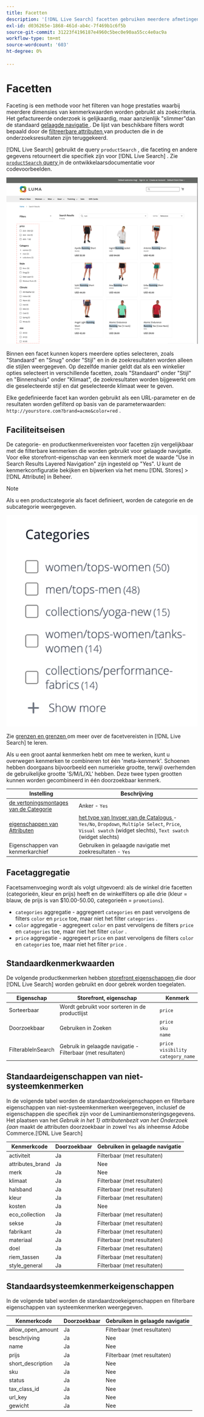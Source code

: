 ```yaml
---
title: Facetten
description: '[!DNL Live Search] facetten gebruiken meerdere afmetingen van kenmerkwaarden als zoekcriteria.'
exl-id: d036265e-1868-461d-ab4c-7f469b1c6f5b
source-git-commit: 31223f4196187e4960c5bec0e90aa55cc4e0ac9a
workflow-type: tm+mt
source-wordcount: '603'
ht-degree: 0%

---
```


# Facetten

Faceting is een methode voor het filteren van hoge prestaties waarbij meerdere dimensies van kenmerkwaarden worden gebruikt als zoekcriteria. Het gefactureerde onderzoek is gelijkaardig, maar aanzienlijk &quot;slimmer&quot;dan de standaard [ gelaagde navigatie ](https://experienceleague.adobe.com/docs/commerce-admin/catalog/catalog/navigation/navigation-layered.html). De lijst van beschikbare filters wordt bepaald door de [ filtreerbare attributen ](https://experienceleague.adobe.com/docs/commerce-admin/catalog/catalog/navigation/navigation-layered.html#filterable-attributes) van producten die in de onderzoeksresultaten zijn teruggekeerd.

[!DNL Live Search] gebruikt de query `productSearch` , die faceting en andere gegevens retourneert die specifiek zijn voor [!DNL Live Search] . Zie [`productSearch` query ](https://developer.adobe.com/commerce/webapi/graphql/schema/live-search/queries/product-search/) in de ontwikkelaarsdocumentatie voor codevoorbeelden.

![ Gefilterde onderzoeksresultaten ](assets/storefront-search-results-run.png)

Binnen een facet kunnen kopers meerdere opties selecteren, zoals &quot;Standaard&quot; en &quot;Snug&quot; onder &quot;Stijl&quot; en in de zoekresultaten worden alleen die stijlen weergegeven. Op dezelfde manier geldt dat als een winkelier opties selecteert in verschillende facetten, zoals &quot;Standaard&quot; onder &quot;Stijl&quot; en &quot;Binnenshuis&quot; onder &quot;Klimaat&quot;, de zoekresultaten worden bijgewerkt om die geselecteerde stijl en dat geselecteerde klimaat weer te geven.

Elke gedefinieerde facet kan worden gebruikt als een URL-parameter en de resultaten worden gefilterd op basis van de parameterwaarden: `http://yourstore.com?brand=acme&color=red` .

## Faciliteitseisen

De categorie- en productkenmerkvereisten voor facetten zijn vergelijkbaar met de filterbare kenmerken die worden gebruikt voor gelaagde navigatie. Voor elke storefront-eigenschap van een kenmerk moet de waarde &quot;Use in Search Results Layered Navigation&quot; zijn ingesteld op &quot;Yes&quot;. U kunt de kenmerkconfiguratie bekijken en bijwerken via het menu [!DNL Stores] > [!DNL Attribute] in Beheer.

>[!NOTE]
>
>Als u een productcategorie als facet definieert, worden de categorie en de subcategorie weergegeven.
>
>![ facet van de Categorie ](assets/facet-category.png)

Zie [ grenzen en grenzen ](./boundaries-limits.md#facets) om meer over de facetvereisten in [!DNL Live Search] te leren.

Als u een groot aantal kenmerken hebt om mee te werken, kunt u overwegen kenmerken te combineren tot één &#39;meta-kenmerk&#39;. Schoenen hebben doorgaans bijvoorbeeld een numerieke grootte, terwijl overhemden de gebruikelijke grootte &#39;S/M/L/XL&#39; hebben. Deze twee typen grootten kunnen worden gecombineerd in één doorzoekbaar kenmerk.

| Instelling | Beschrijving |
|--- |--- |
| [ de vertoningsmontages van de Categorie ](https://experienceleague.adobe.com/docs/commerce-admin/catalog/categories/create/categories-display-settings.html) | Anker - `Yes` |
| [ eigenschappen van Attributen ](https://experienceleague.adobe.com/docs/commerce-admin/catalog/product-attributes/create/attribute-product-create.html) | [ het type van Invoer van de Catalogus ](https://experienceleague.adobe.com/docs/commerce-admin/catalog/product-attributes/attributes-input-types.html) - `Yes/No`, `Dropdown`, `Multiple Select`, `Price`, `Visual swatch` (widget slechts), `Text swatch` (widget slechts) |
| Eigenschappen van kenmerkarchief | Gebruiken in gelaagde navigatie met zoekresultaten - `Yes` |

## Facetaggregatie

Facetsamenvoeging wordt als volgt uitgevoerd: als de winkel drie facetten (categorieën, kleur en prijs) heeft en de winkelfilters op alle drie (kleur = blauw, de prijs is van $10.00-50.00, categorieën = `promotions`).

* `categories` aggregatie - aggregeert `categories` en past vervolgens de filters `color` en `price` toe, maar niet het filter `categories` .
* `color` aggregatie - aggregeert `color` en past vervolgens de filters `price` en `categories` toe, maar niet het filter `color` .
* `price` aggregatie - aggregeert `price` en past vervolgens de filters `color` en `categories` toe, maar niet het filter `price` .

## Standaardkenmerkwaarden

De volgende productkenmerken hebben [ storefront eigenschappen ](https://experienceleague.adobe.com/docs/commerce-admin/catalog/product-attributes/product-attributes.html) die door [!DNL Live Search] worden gebruikt en door gebrek worden toegelaten.

| Eigenschap | Storefront, eigenschap | Kenmerk |
|---|---|---|
| Sorteerbaar | Wordt gebruikt voor sorteren in de productlijst | `price` |
| Doorzoekbaar | Gebruiken in Zoeken | `price` <br />`sku`<br />`name` |
| FilterableInSearch | Gebruik in gelaagde navigatie - Filterbaar (met resultaten) | `price`<br />`visibility`<br />`category_name` |

## Standaardeigenschappen van niet-systeemkenmerken

In de volgende tabel worden de standaardzoekeigenschappen en filterbare eigenschappen van niet-systeemkenmerken weergegeven, inclusief de eigenschappen die specifiek zijn voor de Luminantiemonsteringsgegevens. Het plaatsen van het *Gebruik in het 1&rbrace; attributenbezit van het Onderzoek &lbrace;aan* maakt de attributen doorzoekbaar in zowel `Yes` als inheemse Adobe Commerce.[!DNL Live Search]

| Kenmerkcode | Doorzoekbaar | Gebruiken in gelaagde navigatie |
|--- |--- |--- |
| activiteit | Ja | Filterbaar (met resultaten) |
| attributes_brand | Ja | Nee |
| merk | Ja | Nee |
| klimaat | Ja | Filterbaar (met resultaten) |
| halsband | Ja | Filterbaar (met resultaten) |
| kleur | Ja | Filterbaar (met resultaten) |
| kosten | Ja | Nee |
| eco_collection | Ja | Filterbaar (met resultaten) |
| sekse | Ja | Filterbaar (met resultaten) |
| fabrikant | Ja | Filterbaar (met resultaten) |
| materiaal | Ja | Filterbaar (met resultaten) |
| doel | Ja | Filterbaar (met resultaten) |
| riem_tassen | Ja | Filterbaar (met resultaten) |
| style_general | Ja | Filterbaar (met resultaten) |

## Standaardsysteemkenmerkeigenschappen

In de volgende tabel worden de standaardzoekeigenschappen en filterbare eigenschappen van systeemkenmerken weergegeven.

| Kenmerkcode | Doorzoekbaar | Gebruiken in gelaagde navigatie |
|--- |--- |--- |
| allow_open_amount | Ja | Filterbaar (met resultaten) |
| beschrijving | Ja | Nee |
| name | Ja | Nee |
| prijs | Ja | Filterbaar (met resultaten) |
| short_description | Ja | Nee |
| sku | Ja | Nee |
| status | Ja | Nee |
| tax_class_id | Ja | Nee |
| url_key | Ja | Nee |
| gewicht | Ja | Nee |
